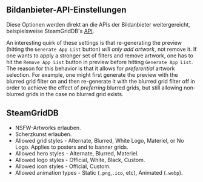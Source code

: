 ## Bildanbieter-API-Einstellungen

Diese Optionen werden direkt an die APIs der Bildanbieter weitergereicht, beispielsweise SteamGridDB's [API](https://www.steamgriddb.com/api/v2).

An interesting quirk of these settings is that re-generating the preview (hitting the `Generate App List` button) *will only add artwork*, not remove it. If one wants to apply a stronger set of filters and remove artwork, one has to hit the `Remove App List` button in preview before hitting `Generate App List`. The reason for this behavior is that it allows for *preferential* artwork selection. For example, one might first generate the preview with the blurred grid filter on and then re-generate it with the blurred grid filter off in order to achieve the effect of *preferring* blurred grids, but still allowing non-blurred grids in the case no blurred grid exists.

## SteamGridDB

* NSFW-Artworks erlauben.
* Scherzkunst erlauben.
* Allowed grid styles - Alternate, Blurred, White Logo, Materiel, or No Logo. Applies to posters and to banner grids.
* Allowed hero styles - Alternate, Blurred, Materiel.
* Allowed logo styles - Official, White, Black, Custom.
* Allowed icon styles - Official, Custom.
* Allowed animation types - Static (`.png`,`.ico`, etc), Animated (`.webp`).
